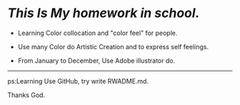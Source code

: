 *This Is My homework in school.*
=================
* Learning Color collocation and "color feel" for people.

* Use many Color do Artistic Creation and  to express self feelings.

* From January to December, Use Adobe illustrator do.

------------
ps:Learning Use GitHub, try write RWADME.md.

Thanks God.
